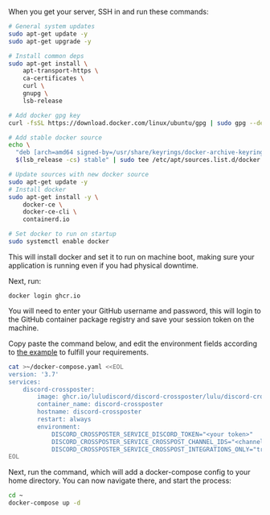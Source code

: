 When you get your server, SSH in and run these commands:

```bash
# General system updates
sudo apt-get update -y
sudo apt-get upgrade -y

# Install common deps
sudo apt-get install \
    apt-transport-https \
    ca-certificates \
    curl \
    gnupg \
    lsb-release

# Add docker gpg key
curl -fsSL https://download.docker.com/linux/ubuntu/gpg | sudo gpg --dearmor -o /usr/share/keyrings/docker-archive-keyring.gpg

# Add stable docker source
echo \
  "deb [arch=amd64 signed-by=/usr/share/keyrings/docker-archive-keyring.gpg] https://download.docker.com/linux/ubuntu \
  $(lsb_release -cs) stable" | sudo tee /etc/apt/sources.list.d/docker.list > /dev/null

# Update sources with new docker source
sudo apt-get update -y
# Install docker
sudo apt-get install -y \
    docker-ce \
    docker-ce-cli \
    containerd.io

# Set docker to run on startup
sudo systemctl enable docker
```

This will install docker and set it to run on machine boot, making sure your application is running even if you had physical downtime.

Next, run:

```
docker login ghcr.io
```

You will need to enter your GitHub username and password, this will login to the GitHub container package registry and save your session token on the machine.

Copy paste the command below, and edit the environment fields according to [the example](.env.example) to fulfill your requirements.

```bash
cat >~/docker-compose.yaml <<EOL
version: '3.7'
services:
    discord-crossposter:
        image: ghcr.io/luludiscord/discord-crossposter/lulu/discord-crossposter:latest
        container_name: discord-crossposter
        hostname: discord-crossposter
        restart: always
        environment:
            DISCORD_CROSSPOSTER_SERVICE_DISCORD_TOKEN="<your token>"
            DISCORD_CROSSPOSTER_SERVICE_CROSSPOST_CHANNEL_IDS="<channelid1>,<channelid2>"
            DISCORD_CROSSPOSTER_SERVICE_CROSSPOST_INTEGRATIONS_ONLY="true"
EOL
```

Next, run the command, which will add a docker-compose config to your home directory. You can now navigate there, and start the process:

```bash
cd ~
docker-compose up -d
```
